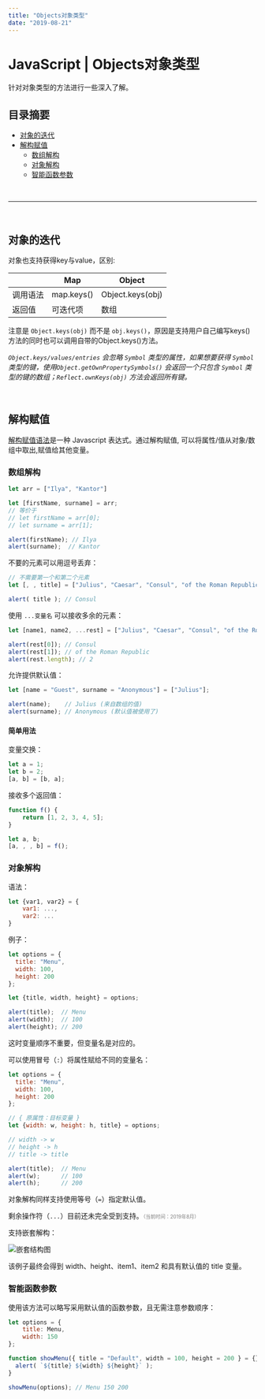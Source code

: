 ```yaml
---
title: "Objects对象类型"
date: "2019-08-21"
---
```


# JavaScript | Objects对象类型 <!-- omit in toc -->

针对对象类型的方法进行一些深入了解。

## 目录摘要 <!-- omit in toc -->

- [对象的迭代](#对象的迭代)
- [解构赋值](#解构赋值)
  - [数组解构](#数组解构)
  - [对象解构](#对象解构)
  - [智能函数参数](#智能函数参数)

<br>

---

<br>

## 对象的迭代

对象也支持获得key与value，区别:

|          | Map        | Object           |
| -------- | ---------- | ---------------- |
| 调用语法 | map.keys() | Object.keys(obj) |
| 返回值   | 可迭代项   | 数组             |

注意是 `Object.keys(obj)` 而不是 `obj.keys()`，原因是支持用户自己编写keys()方法的同时也可以调用自带的Object.keys()方法。

*`Object.keys/values/entries` 会忽略 `Symbol` 类型的属性，如果想要获得 `Symbol` 类型的键，使用`Object.getOwnPropertySymbols()` 会返回一个只包含 `Symbol` 类型的键的数组；`Reflect.ownKeys(obj)` 方法会返回所有键。*

<br>

## 解构赋值

[解构赋值语法]是一种 Javascript 表达式。通过解构赋值, 可以将属性/值从对象/数组中取出,赋值给其他变量。

### 数组解构

```js
let arr = ["Ilya", "Kantor"]

let [firstName, surname] = arr;
// 等价于
// let firstName = arr[0];
// let surname = arr[1];

alert(firstName); // Ilya
alert(surname);  // Kantor
```

不要的元素可以用逗号丢弃：

```js
// 不需要第一个和第二个元素
let [, , title] = ["Julius", "Caesar", "Consul", "of the Roman Republic"];

alert( title ); // Consul
```

使用 `...变量名` 可以接收多余的元素：

```js
let [name1, name2, ...rest] = ["Julius", "Caesar", "Consul", "of the Roman Republic"];

alert(rest[0]); // Consul
alert(rest[1]); // of the Roman Republic
alert(rest.length); // 2
```

允许提供默认值：

```js
let [name = "Guest", surname = "Anonymous"] = ["Julius"];

alert(name);    // Julius (来自数组的值)
alert(surname); // Anonymous (默认值被使用了)
```

#### 简单用法 <!-- omit in toc -->

变量交换：

```js
let a = 1;
let b = 2;
[a, b] = [b, a];
```

接收多个返回值：

```js
function f() {
    return [1, 2, 3, 4, 5];
}

let a, b;
[a, , , b] = f();
```

### 对象解构

语法：

```js
let {var1, var2} = {
    var1: ...,
    var2: ...
}
```

例子：

```js
let options = {
  title: "Menu",
  width: 100,
  height: 200
};

let {title, width, height} = options;

alert(title);  // Menu
alert(width);  // 100
alert(height); // 200
```

这时变量顺序不重要，但变量名是对应的。

可以使用冒号（`:`）将属性赋给不同的变量名：

```js
let options = {
  title: "Menu",
  width: 100,
  height: 200
};

// { 原属性：目标变量 }
let {width: w, height: h, title} = options;

// width -> w
// height -> h
// title -> title

alert(title);  // Menu
alert(w);      // 100
alert(h);      // 200
```

对象解构同样支持使用等号（`=`）指定默认值。

剩余操作符（`...`）目前还未完全受到支持。<font size="1" color="grey">（当前时间：2019年8月）</font>

支持嵌套解构：

![嵌套结构图]

该例子最终会得到 width、height、item1、item2 和具有默认值的 title 变量。

### 智能函数参数

使用该方法可以略写采用默认值的函数参数，且无需注意参数顺序：

```js
let options = {
    title: Menu,
    width: 150
};

function showMenu({ title = "Default", width = 100, height = 200 } = {}) {
  alert( `${title} ${width} ${height}` );
}

showMenu(options); // Menu 150 200
```

<!-- 变量区 -->

[解构赋值语法]: https://developer.mozilla.org/zh-CN/docs/Web/JavaScript/Reference/Operators/Destructuring_assignment

[嵌套结构图]: https://i.loli.net/2019/09/08/yAnEmKp2fJkNg7l.jpg
